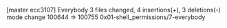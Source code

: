 [master ecc3107] Everybody
 3 files changed, 4 insertions(+), 3 deletions(-)
 mode change 100644 => 100755 0x01-shell_permissions/7-everybody
